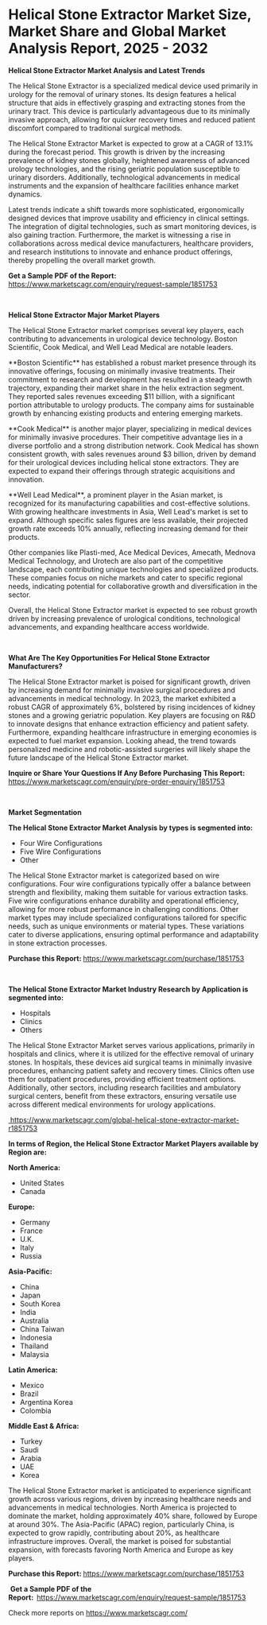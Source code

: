 <p><h1>Helical Stone Extractor Market Size, Market Share and Global Market Analysis Report, 2025 - 2032</h1></p><p><strong>Helical Stone Extractor Market Analysis and Latest Trends</strong></p>
<p><p>The Helical Stone Extractor is a specialized medical device used primarily in urology for the removal of urinary stones. Its design features a helical structure that aids in effectively grasping and extracting stones from the urinary tract. This device is particularly advantageous due to its minimally invasive approach, allowing for quicker recovery times and reduced patient discomfort compared to traditional surgical methods.</p><p>The Helical Stone Extractor Market is expected to grow at a CAGR of 13.1% during the forecast period. This growth is driven by the increasing prevalence of kidney stones globally, heightened awareness of advanced urology technologies, and the rising geriatric population susceptible to urinary disorders. Additionally, technological advancements in medical instruments and the expansion of healthcare facilities enhance market dynamics.</p><p>Latest trends indicate a shift towards more sophisticated, ergonomically designed devices that improve usability and efficiency in clinical settings. The integration of digital technologies, such as smart monitoring devices, is also gaining traction. Furthermore, the market is witnessing a rise in collaborations across medical device manufacturers, healthcare providers, and research institutions to innovate and enhance product offerings, thereby propelling the overall market growth.</p></p>
<p><strong>Get a Sample PDF of the Report:&nbsp;</strong> <a href="https://www.marketscagr.com/enquiry/request-sample/1851753?utm_campaign=3220&utm_medium=2&utm_source=Github&utm_content=ia&utm_term=26032025&utm_id=helical-stone-extractor">https://www.marketscagr.com/enquiry/request-sample/1851753</a></p>
<p>&nbsp;</p>
<p><strong>Helical Stone Extractor Major Market Players</strong></p>
<p><p>The Helical Stone Extractor market comprises several key players, each contributing to advancements in urological device technology. Boston Scientific, Cook Medical, and Well Lead Medical are notable leaders. </p><p>**Boston Scientific** has established a robust market presence through its innovative offerings, focusing on minimally invasive treatments. Their commitment to research and development has resulted in a steady growth trajectory, expanding their market share in the helix extraction segment. They reported sales revenues exceeding $11 billion, with a significant portion attributable to urology products. The company aims for sustainable growth by enhancing existing products and entering emerging markets.</p><p>**Cook Medical** is another major player, specializing in medical devices for minimally invasive procedures. Their competitive advantage lies in a diverse portfolio and a strong distribution network. Cook Medical has shown consistent growth, with sales revenues around $3 billion, driven by demand for their urological devices including helical stone extractors. They are expected to expand their offerings through strategic acquisitions and innovation.</p><p>**Well Lead Medical**, a prominent player in the Asian market, is recognized for its manufacturing capabilities and cost-effective solutions. With growing healthcare investments in Asia, Well Lead's market is set to expand. Although specific sales figures are less available, their projected growth rate exceeds 10% annually, reflecting increasing demand for their products.</p><p>Other companies like Plasti-med, Ace Medical Devices, Amecath, Mednova Medical Technology, and Urotech are also part of the competitive landscape, each contributing unique technologies and specialized products. These companies focus on niche markets and cater to specific regional needs, indicating potential for collaborative growth and diversification in the sector.</p><p>Overall, the Helical Stone Extractor market is expected to see robust growth driven by increasing prevalence of urological conditions, technological advancements, and expanding healthcare access worldwide.</p></p>
<p>&nbsp;</p>
<p><strong>What Are The Key Opportunities For Helical Stone Extractor Manufacturers?</strong></p>
<p><p>The Helical Stone Extractor market is poised for significant growth, driven by increasing demand for minimally invasive surgical procedures and advancements in medical technology. In 2023, the market exhibited a robust CAGR of approximately 6%, bolstered by rising incidences of kidney stones and a growing geriatric population. Key players are focusing on R&D to innovate designs that enhance extraction efficiency and patient safety. Furthermore, expanding healthcare infrastructure in emerging economies is expected to fuel market expansion. Looking ahead, the trend towards personalized medicine and robotic-assisted surgeries will likely shape the future landscape of the Helical Stone Extractor market.</p></p>
<p><strong>Inquire or Share Your Questions If Any Before Purchasing This Report:</strong> <a href="https://www.marketscagr.com/enquiry/pre-order-enquiry/1851753?utm_campaign=3220&utm_medium=2&utm_source=Github&utm_content=ia&utm_term=26032025&utm_id=helical-stone-extractor">https://www.marketscagr.com/enquiry/pre-order-enquiry/1851753</a></p>
<p>&nbsp;</p>
<p><strong>Market Segmentation</strong></p>
<p><strong>The Helical Stone Extractor Market Analysis by types is segmented into:</strong></p>
<p><ul><li>Four Wire Configurations</li><li>Five Wire Configurations</li><li>Other</li></ul></p>
<p><p>The Helical Stone Extractor market is categorized based on wire configurations. Four wire configurations typically offer a balance between strength and flexibility, making them suitable for various extraction tasks. Five wire configurations enhance durability and operational efficiency, allowing for more robust performance in challenging conditions. Other market types may include specialized configurations tailored for specific needs, such as unique environments or material types. These variations cater to diverse applications, ensuring optimal performance and adaptability in stone extraction processes.</p></p>
<p><strong>Purchase this Report:&nbsp;</strong><a href="https://www.marketscagr.com/purchase/1851753?utm_campaign=3220&utm_medium=2&utm_source=Github&utm_content=ia&utm_term=26032025&utm_id=helical-stone-extractor">https://www.marketscagr.com/purchase/1851753</a></p>
<p>&nbsp;</p>
<p><strong>The Helical Stone Extractor Market Industry Research by Application is segmented into:</strong></p>
<p><ul><li>Hospitals</li><li>Clinics</li><li>Others</li></ul></p>
<p><p>The Helical Stone Extractor Market serves various applications, primarily in hospitals and clinics, where it is utilized for the effective removal of urinary stones. In hospitals, these devices aid surgical teams in minimally invasive procedures, enhancing patient safety and recovery times. Clinics often use them for outpatient procedures, providing efficient treatment options. Additionally, other sectors, including research facilities and ambulatory surgical centers, benefit from these extractors, ensuring versatile use across different medical environments for urology applications.</p></p>
<p><a href="https://www.marketscagr.com/global-helical-stone-extractor-market-r1851753?utm_campaign=3220&utm_medium=2&utm_source=Github&utm_content=ia&utm_term=26032025&utm_id=helical-stone-extractor">&nbsp;https://www.marketscagr.com/global-helical-stone-extractor-market-r1851753</a></p>
<p><strong>In terms of Region, the Helical Stone Extractor Market Players available by Region are:</strong></p>
<p>
    <p> <strong> North America: </strong>
        <ul>
            <li>United States</li>
            <li>Canada</li>
        </ul>
        </p> 
    <p> <strong> Europe: </strong>
        <ul>
            <li>Germany</li>
            <li>France</li>
            <li>U.K.</li>
            <li>Italy</li>
            <li>Russia</li>
        </ul>
        </p> 
    <p> <strong> Asia-Pacific: </strong>
        <ul>
            <li>China</li>
            <li>Japan</li>
            <li>South Korea</li>
            <li>India</li>
            <li>Australia</li>
            <li>China Taiwan</li>
            <li>Indonesia</li>
            <li>Thailand</li>
            <li>Malaysia</li>
        </ul>
        </p> 
    <p> <strong> Latin America: </strong>
        <ul>
            <li>Mexico</li>
            <li>Brazil</li>
            <li>Argentina Korea</li>
            <li>Colombia</li>
        </ul>
        </p> 
    <p> <strong> Middle East & Africa: </strong>
        <ul>
            <li>Turkey</li>
            <li>Saudi</li>
            <li>Arabia</li>
            <li>UAE</li>
            <li>Korea</li>
        </ul>
    </p>
    </p>
<p><p>The Helical Stone Extractor market is anticipated to experience significant growth across various regions, driven by increasing healthcare needs and advancements in medical technologies. North America is projected to dominate the market, holding approximately 40% share, followed by Europe at around 30%. The Asia-Pacific (APAC) region, particularly China, is expected to grow rapidly, contributing about 20%, as healthcare infrastructure improves. Overall, the market is poised for substantial expansion, with forecasts favoring North America and Europe as key players.</p></p>
<p><strong>Purchase this Report: </strong><a href="https://www.marketscagr.com/purchase/1851753?utm_campaign=3220&utm_medium=2&utm_source=Github&utm_content=ia&utm_term=26032025&utm_id=helical-stone-extractor">https://www.marketscagr.com/purchase/1851753</a></p>
<p>&nbsp;<strong>Get a Sample PDF of the Report:&nbsp;&nbsp;</strong><a href="https://www.marketscagr.com/enquiry/request-sample/1851753?utm_campaign=3220&utm_medium=2&utm_source=Github&utm_content=ia&utm_term=26032025&utm_id=helical-stone-extractor">https://www.marketscagr.com/enquiry/request-sample/1851753</a></p>
<p><strong></strong></p>
<p>Check more reports on <a href="https://www.marketscagr.com/?utm_campaign=3220&utm_medium=2&utm_source=Github&utm_content=ia&utm_term=26032025&utm_id=helical-stone-extractor">https://www.marketscagr.com/</a></p>